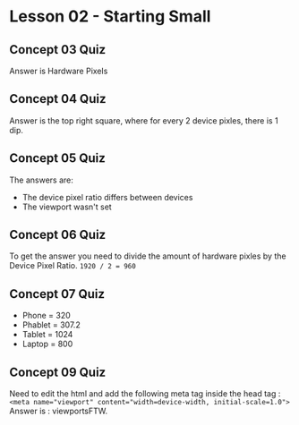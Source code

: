 # Lesson 02 - Starting Small

## Concept 03 Quiz
Answer is Hardware Pixels

## Concept 04 Quiz
Answer is the top right square, where for every 2 device pixles, there is 1 dip.

## Concept 05 Quiz
The answers are:
- The device pixel ratio differs between devices
- The viewport wasn't set

## Concept 06 Quiz
To get the answer you need to divide the amount of hardware pixles by the Device Pixel Ratio.
`1920 / 2 = 960`

## Concept 07 Quiz
- Phone   = 320
- Phablet = 307.2
- Tablet  = 1024
- Laptop  = 800

## Concept 09 Quiz
Need to edit the html and add the following meta tag inside the head tag : `<meta name="viewport" content="width=device-width, initial-scale=1.0">`
Answer is : viewportsFTW.